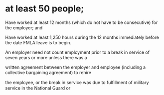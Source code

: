 # at least 50 people;

Have worked at least 12 months (which do not have to be consecutive) for the employer; and

Have worked at least 1,250 hours during the 12 months immediately before the date FMLA leave is to begin.

An employer need not count employment prior to a break in service of seven years or more unless there was a

written agreement between the employer and employee (including a collective bargaining agreement) to rehire

the employee, or the break in service was due to fulﬁllment of military service in the National Guard or